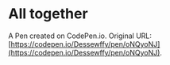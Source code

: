 # All together

A Pen created on CodePen.io. Original URL: [https://codepen.io/Dessewffy/pen/oNQyoNJ](https://codepen.io/Dessewffy/pen/oNQyoNJ).

